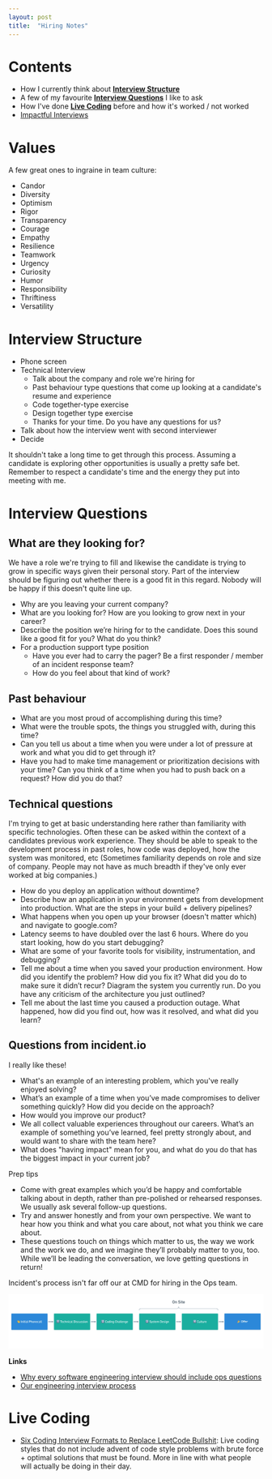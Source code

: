 ```yaml
---
layout: post
title:  "Hiring Notes"
---
```


# Contents

* How I currently think about [**Interview Structure**](#interview-structure)
* A few of my favourite [**Interview Questions**](#interview-questions) I like to ask
* How I've done [**Live Coding**](#live-coding) before and how it's worked / not worked
* [Impactful Interviews](/assets/2023/Impact_Interview_1page_Guide.pdf)

# Values

A few great ones to ingraine in team culture:

* Candor
* Diversity
* Optimism
* Rigor
* Transparency
* Courage
* Empathy
* Resilience
* Teamwork
* Urgency
* Curiosity
* Humor
* Responsibility
* Thriftiness
* Versatility

# Interview Structure

* Phone screen
* Technical Interview
  * Talk about the company and role we're hiring for
  * Past behaviour type questions that come up looking at a candidate's resume and experience
  * Code together-type exercise
  * Design together type exercise
  * Thanks for your time. Do you have any questions for us?
* Talk about how the interview went with second interviewer
* Decide

It shouldn't take a long time to get through this process. Assuming a candidate is exploring other opportunities is usually a pretty safe bet. Remember to respect a candidate's time and the energy they put into meeting with me.

# Interview Questions

## What are they looking for?

We have a role we're trying to fill and likewise the candidate is trying to grow in specific ways given their personal story. Part of the interview should be figuring out whether there is a good fit in this regard. Nobody will be happy if this doesn't quite line up.

* Why are you leaving your current company?
* What are you looking for? How are you looking to grow next in your career?
* Describe the position we’re hiring for to the candidate. Does this sound like a good fit for you? What do you think?
* For a production support type position
    * Have you ever had to carry the pager? Be a first responder / member of an incident response team?
    * How do you feel about that kind of work?

## Past behaviour

* What are you most proud of accomplishing during this time?
* What were the trouble spots, the things you struggled with, during this time?
* Can you tell us about a time when you were under a lot of pressure at work and what you did to get through it?
* Have you had to make time management or prioritization decisions with your time? Can you think of a time when you had to push back on a request? How did you do that?

## Technical questions

I'm trying to get at basic understanding here rather than familiarity with specific technologies. Often these can be asked within the context of a candidates previous work experience. They should be able to speak to the development process in past roles, how code was deployed, how the system was monitored, etc (Sometimes familiarity depends on role and size of company. People may not have as much breadth if they've only ever worked at big companies.)

* How do you deploy an application without downtime?
* Describe how an application in your environment gets from development into production. What are the steps in your build + delivery pipelines?
* What happens when you open up your browser (doesn't matter which) and navigate to google.com?
* Latency seems to have doubled over the last 6 hours. Where do you start looking, how do you start debugging?
* What are some of your favorite tools for visibility, instrumentation, and debugging?
* Tell me about a time when you saved your production environment. How did you identify the problem? How did you fix it? What did you do to make sure it didn’t recur? Diagram the system you currently run. Do you have any criticism of the architecture you just outlined?
* Tell me about the last time you caused a production outage. What happened, how did you find out, how was it resolved, and what did you learn?

## Questions from incident.io

I really like these!

* What's an example of an interesting problem, which you've really enjoyed solving?
* What’s an example of a time when you’ve made compromises to deliver something quickly? How did you decide on the approach?
* How would you improve our product?
* We all collect valuable experiences throughout our careers. What’s an example of something you’ve learned, feel pretty strongly about, and would want to share with the team here?
* What does "having impact" mean for you, and what do you do that has the biggest impact in your current job?

Prep tips

* Come with great examples which you’d be happy and comfortable talking about in depth, rather than pre-polished or rehearsed responses. We usually ask several follow-up questions.
* Try and answer honestly and from your own perspective. We want to hear how you think and what you care about, not what you think we care about.
* These questions touch on things which matter to us, the way we work and the work we do, and we imagine they’ll probably matter to you, too. While we’ll be leading the conversation, we love getting questions in return!

Incident's process isn't far off our at CMD for hiring in the Ops team.

![incident hiring process](/assets/images/incidentio_hiring_process.png)

**Links**

* [Why every software engineering interview should include ops questions](https://charity.wtf/2021/08/21/why-every-software-engineering-interview-should-include-ops-questions/)
* [Our engineering interview process](https://incident.io/blog/our-engineering-interview-process)

# Live Coding

* [Six Coding Interview Formats to Replace LeetCode Bullshit](https://hoffm.medium.com/six-coding-interview-formats-to-replace-leetcode-84f3c770b5c1): Live coding styles that do not include advent of code style problems with brute force + optimal solutions that must be found. More in line with what people will actually be doing in their day.
